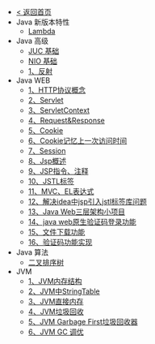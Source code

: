 * [< 返回首页](/)
* Java 新版本特性
  * [Lambda](/编程语言/Java/Java%20版本特性/Java%208%20新特性/1、Lambda%20表达式.md)
* Java 高级
  * [JUC 基础](/编程语言/Java/Java%20高级/JUC/1、JUC%20入门.md)
  * [NIO 基础](/编程语言/Java/Java%20高级/NIO/1、NIO%20概述.md)
  * [1、反射](/编程语言/Java/Java%20高级/1、反射.md)
* Java WEB
  * [1、HTTP协议概念](/编程语言/Java/Java%20WEB/1、HTTP协议概念.md)
  * [2、Servlet](/编程语言/Java/Java%20WEB/2、Servlet.md)
  * [3、ServletContext](/编程语言/Java/Java%20WEB/3、ServletContext.md)
  * [4、Request&Response](/编程语言/Java/Java%20WEB/4、Request&Response.md)
  * [5、Cookie](/编程语言/Java/Java%20WEB/5、Cookie.md)
  * [6、Cookie记忆上一次访问时间](/编程语言/Java/Java%20WEB/6、Cookie记忆上一次访问时间.md)
  * [7、Session](/编程语言/Java/Java%20WEB/7、Session.md)
  * [8、Jsp概述](/编程语言/Java/Java%20WEB/8、Jsp概述.md)
  * [9、JSP指令、注释](/编程语言/Java/Java%20WEB/9、JSP指令、注释.md)
  * [10、JSTL标签](/编程语言/Java/Java%20WEB/10、JSTL标签.md)
  * [11、MVC、EL表达式](/编程语言/Java/Java%20WEB/11、MVC、EL表达式.md)
  * [12、解决idea中jsp引入jstl标签库问题](/编程语言/Java/Java%20WEB/12、解决idea中jsp引入jstl标签库问题.md)
  * [13、Java Web三层架构小项目](/编程语言/Java/Java%20WEB/13、Java%20Web三层架构小项目.md)
  * [14、java web原生验证码登录功能](/编程语言/Java/Java%20WEB/14、java%20web原生验证码登录功能.md)
  * [15、文件下载功能](/编程语言/Java/Java%20WEB/15、文件下载功能.md)
  * [16、验证码功能实现](/编程语言/Java/Java%20WEB/16、验证码功能实现.md)
* Java 算法
  * [二叉排序树](/编程语言/Java/Java%20算法&数据结构/二叉排序树.md)
* JVM
  * [1、JVM内存结构](/编程语言/Java/JVM%20虚拟机/1、JVM内存结构.md)
  * [2、JVM中StringTable](/编程语言/Java/JVM%20虚拟机/2、JVM中StringTable.md)
  * [3、JVM直接内存](/编程语言/Java/JVM%20虚拟机/3、JVM直接内存.md)
  * [4、JVM垃圾回收](/编程语言/Java/JVM%20虚拟机/4、JVM垃圾回收.md)
  * [5、JVM Garbage First垃圾回收器](/编程语言/Java/JVM%20虚拟机/5、JVM%20Garbage%20First垃圾回收器.md)
  * [6、JVM GC 调优](/编程语言/Java/JVM%20虚拟机/6、JVM%20GC%20调优.md)